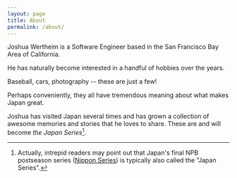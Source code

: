 ```yaml
---
layout: page
title: About
permalink: /about/
---
```


Joshua Wertheim is a Software Engineer based in the San Francisco Bay Area of California. 

He has naturally become interested in a handful of hobbies over the years.

Baseball, cars, photography -- these are just a few!

Perhaps conveniently, they all have tremendous meaning about what makes Japan great.

Joshua has visited Japan several times and has grown a collection of awesome memories and stories that he loves to share. These are and will become _the Japan Series_[^1]. 

[^1]: Actually, intrepid readers may point out that Japan's final NPB postseason series ([Nippon Series](https://en.wikipedia.org/wiki/Japan_Series)) is typically also called the "Japan Series". 